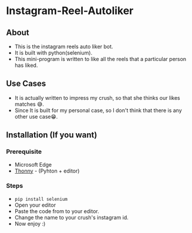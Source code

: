 # Instagram-Reel-Autoliker

## About
- This is the instagram reels auto liker bot. 
- It is built with python(selenium). 
- This mini-program is written to like all the reels that a particular person has liked.

## Use Cases
- It is actually written to impress my crush, so that she thinks our likes matches 😅.
- Since It is built for my personal case, so I don't think that there is any other use case😁.

## Installation (If you want)
### Prerequisite
- Microsoft Edge
- [Thonny](https://thonny.org/) - (Pyhton + editor)

### Steps
- ``` pip install selenium ```
- Open your editor
- Paste the code from to your editor.
- Change the name to your crush's instagram id.
- Now enjoy :)

